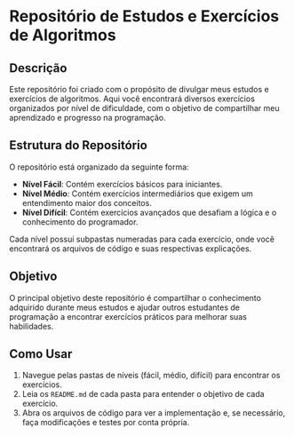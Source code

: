 # Repositório de Estudos e Exercícios de Algoritmos

## Descrição
Este repositório foi criado com o propósito de divulgar meus estudos e exercícios de algoritmos. Aqui você encontrará diversos exercícios organizados por nível de dificuldade, com o objetivo de compartilhar meu aprendizado e progresso na programação.

## Estrutura do Repositório
O repositório está organizado da seguinte forma:

- **Nível Fácil**: Contém exercícios básicos para iniciantes.
- **Nível Médio**: Contém exercícios intermediários que exigem um entendimento maior dos conceitos.
- **Nível Difícil**: Contém exercícios avançados que desafiam a lógica e o conhecimento do programador.

Cada nível possui subpastas numeradas para cada exercício, onde você encontrará os arquivos de código e suas respectivas explicações.

## Objetivo
O principal objetivo deste repositório é compartilhar o conhecimento adquirido durante meus estudos e ajudar outros estudantes de programação a encontrar exercícios práticos para melhorar suas habilidades. 

## Como Usar
1. Navegue pelas pastas de níveis (fácil, médio, difícil) para encontrar os exercícios.
2. Leia os `README.md` de cada pasta para entender o objetivo de cada exercício.
3. Abra os arquivos de código para ver a implementação e, se necessário, faça modificações e testes por conta própria.
